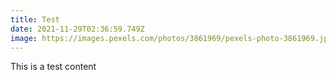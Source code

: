 ```yaml
---
title: Test
date: 2021-11-29T02:36:59.749Z
image: https://images.pexels.com/photos/3861969/pexels-photo-3861969.jpeg?auto=compress&cs=tinysrgb&dpr=2&h=750&w=1260
---
```

This is a test content
